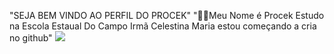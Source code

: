 "SEJA BEM VINDO AO PERFIL DO PROCEK"
"🤜🤛Meu Nome é Procek Estudo na Escola Estaual Do Campo Irmã Celestina Maria
estou começando a cria no github"
![](https://media.tenor.com/zDUT9yR2Zz0AAAAM/big-buger-eat-buger.gif)
